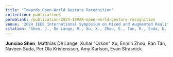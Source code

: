 ```yaml
---
title: "Towards Open-World Gesture Recognition"
collection: publications
permalink: /publication/2024-ISMAR-open-world-gesture-recognition
venue: '2024 IEEE International Symposium on Mixed and Augmented Reality (ISMAR)'
citation: 'Shen, J., De Lange, M., Xu, X., Zhou, E., Tan, R., Suda, N., Kristensson, P.O., Karlson, A., & Strasnick, E. (2024, November). Towards Open-World Gesture Recognition. In 2024 IEEE International Symposium on Mixed and Augmented Reality.'
---
```

**Junxiao Shen**, Matthias De Lange, Xuhai "Orson" Xu, Enmin Zhou, Ran Tan, Naveen Suda, Per Ola Kristensson, Amy Karlson, Evan Strasnick

